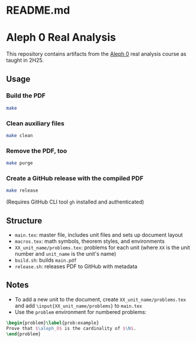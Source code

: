 # README.md

# Aleph 0 Real Analysis

This repository contains artifacts from the [Aleph 0](https://aleph0.substack.com/about) real analysis course as taught in 2H25.

## Usage

### Build the PDF

```bash
make
```

### Clean auxiliary files

```bash
make clean
```

### Remove the PDF, too

```bash
make purge
```

### Create a GitHub release with the compiled PDF

```bash
make release
```

(Requires GitHub CLI tool `gh` installed and authenticated)

## Structure

- `main.tex`: master file, includes unit files and sets up document layout
- `macros.tex`: math symbols, theorem styles, and environments
- `XX_unit_name/problems.tex`: problems for each unit (where `XX` is the unit number and `unit_name` is the unit's name)
- `build.sh`: builds `main.pdf`
- `release.sh`: releases PDF to GitHub with metadata

## Notes

- To add a new unit to the document, create `XX_unit_name/problems.tex` and add `\input{XX_unit_name/problems}` to `main.tex`
- Use the `problem` environment for numbered problems:

```latex
\begin{problem}\label{prob:example}
Prove that $\aleph_0$ is the cardinality of $\N$.
\end{problem}
```
